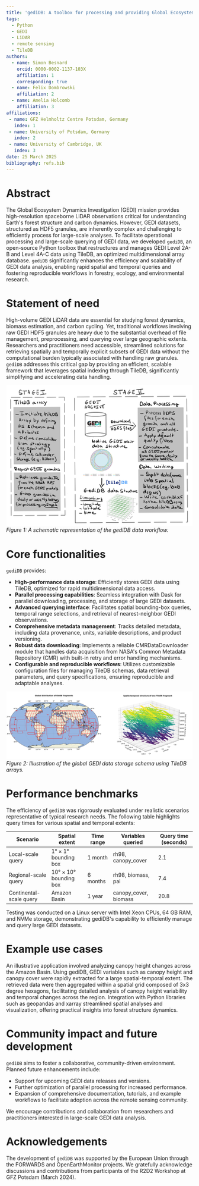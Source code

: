 ```yaml
---
title: 'gediDB: A toolbox for processing and providing Global Ecosystem Dynamics Investigation (GEDI) L2A-B and L4A-C data'
tags:
  - Python
  - GEDI
  - LiDAR
  - remote sensing
  - TileDB
authors:
  - name: Simon Besnard
    orcid: 0000-0002-1137-103X
    affiliation: 1
    corresponding: true
  - name: Felix Dombrowski
    affiliation: 2
  - name: Amelia Holcomb
    affiliation: 3
affiliations:
 - name: GFZ Helmholtz Centre Potsdam, Germany
   index: 1
 - name: University of Potsdam, Germany
   index: 2
 - name: University of Cambridge, UK
   index: 3
date: 25 March 2025
bibliography: refs.bib
--- 
```


# Abstract

The Global Ecosystem Dynamics Investigation (GEDI) mission provides high-resolution spaceborne LiDAR observations critical for understanding Earth's forest structure and carbon dynamics. However, GEDI datasets, structured as HDF5 granules, are inherently complex and challenging to efficiently process for large-scale analyses. To facilitate operational processing and large-scale querying of GEDI data, we developed `gediDB`, an open-source Python toolbox that restructures and manages GEDI Level 2A-B and Level 4A-C data using TileDB, an optimized multidimensional array database. `gediDB` significantly enhances the efficiency and scalability of GEDI data analysis, enabling rapid spatial and temporal queries and fostering reproducible workflows in forestry, ecology, and environmental research.

# Statement of need

High-volume GEDI LiDAR data are essential for studying forest dynamics, biomass estimation, and carbon cycling. Yet, traditional workflows involving raw GEDI HDF5 granules are heavy due to the substantial overhead of file management, preprocessing, and querying over large geographic extents. Researchers and practitioners need accessible, streamlined solutions for retrieving spatially and temporally explicit subsets of GEDI data without the computational burden typically associated with handling raw granules. `gediDB` addresses this critical gap by providing an efficient, scalable framework that leverages spatial indexing through TileDB, significantly simplifying and accelerating data handling.

![Schematic representation of the gediDB workflow](figs/GEDIDB_FLOWCHART.png)
*Figure 1: A schematic representation of the gediDB data workflow.*

# Core functionalities

`gediDB` provides:

- **High-performance data storage**: Efficiently stores GEDI data using TileDB, optimized for rapid multidimensional data access.
- **Parallel processing capabilities**: Seamless integration with Dask for parallel downloading, processing, and storage of large GEDI datasets.
- **Advanced querying interface**: Facilitates spatial bounding-box queries, temporal range selections, and retrieval of nearest-neighbor GEDI observations.
- **Comprehensive metadata management**: Tracks detailed metadata, including data provenance, units, variable descriptions, and product versioning.
- **Robust data downloading**: Implements a reliable CMRDataDownloader module that handles data acquisition from NASA's Common Metadata Repository (CMR) with built-in retry and error handling mechanisms.
- **Configurable and reproducible workflows**: Utilizes customizable configuration files for managing TileDB schemas, data retrieval parameters, and query specifications, ensuring reproducible and adaptable analyses.

![TileDB fragment schema for GEDI data](figs/tileDB_fragment_structure.png)
*Figure 2: Illustration of the global GEDI data storage schema using TileDB arrays.*

# Performance benchmarks

The efficiency of `gediDB` was rigorously evaluated under realistic scenarios representative of typical research needs. The following table highlights query times for various spatial and temporal extents:

| Scenario                  | Spatial extent         | Time range | Variables queried           | Query time (seconds) |
|---------------------------|------------------------|------------|-----------------------------|----------------------|
| Local-scale query         | 1° × 1° bounding box   | 1 month    | rh98, canopy_cover          | 2.1                  |
| Regional-scale query      | 10° × 10° bounding box | 6 months   | rh98, biomass, pai          | 7.4                  |
| Continental-scale query   | Amazon Basin           | 1 year     | canopy_cover, biomass       | 20.8                 |

Testing was conducted on a Linux server with Intel Xeon CPUs, 64 GB RAM, and NVMe storage, demonstrating gediDB's capability to efficiently manage and query large GEDI datasets.

# Example use cases

An illustrative application involved analyzing canopy height changes across the Amazon Basin. Using gediDB, GEDI variables such as canopy height and canopy cover were rapidly extracted for a large spatial-temporal extent. The retrieved data were then aggregated within a spatial grid composed of 3x3 degree hexagons, facilitating detailed analysis of canopy height variability and temporal changes across the region. Integration with Python libraries such as geopandas and xarray streamlined spatial analyses and visualization, offering practical insights into forest structure dynamics.

# Community impact and future development

`gediDB` aims to foster a collaborative, community-driven environment. Planned future enhancements include:
- Support for upcoming GEDI data releases and versions.
- Further optimization of parallel processing for increased performance.
- Expansion of comprehensive documentation, tutorials, and example workflows to facilitate adoption across the remote sensing community.

We encourage contributions and collaboration from researchers and practitioners interested in large-scale GEDI data analysis.

# Acknowledgements

The development of `gediDB` was supported by the European Union through the FORWARDS and OpenEarthMonitor projects. We gratefully acknowledge discussions and contributions from participants of the R2D2 Workshop at GFZ Potsdam (March 2024).
